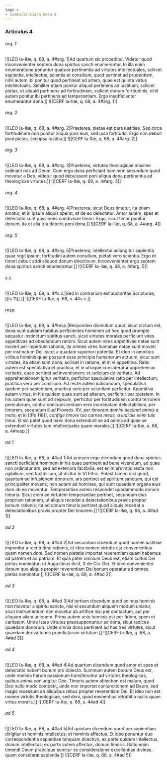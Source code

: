 ```yaml
---
tags : 
- Summa/Ia-IIæ/q.68/a.4
---
```


### Articulus 4

###### arg. 1
![[LEO Ia-IIæ, q. 68, a. 4#arg. 1|Ad quartum sic proceditur. Videtur quod inconvenienter septem dona spiritus sancti enumerentur. In illa enim enumeratione ponuntur quatuor pertinentia ad virtutes intellectuales, scilicet sapientia, intellectus, scientia et consilium, quod pertinet ad prudentiam, nihil autem ibi ponitur quod pertineat ad artem, quae est quinta virtus intellectualis. Similiter etiam ponitur aliquid pertinens ad iustitiam, scilicet pietas, et aliquid pertinens ad fortitudinem, scilicet donum fortitudinis, nihil autem ponitur ibi pertinens ad temperantiam. Ergo insufficienter enumerantur dona.]]
![[CERF Ia-IIæ, q. 68, a. 4#arg. 1]]

###### arg. 2
![[LEO Ia-IIæ, q. 68, a. 4#arg. 2|Praeterea, pietas est pars iustitiae. Sed circa fortitudinem non ponitur aliqua pars eius, sed ipsa fortitudo. Ergo non debuit poni pietas, sed ipsa iustitia.]]
![[CERF Ia-IIæ, q. 68, a. 4#arg. 2]]

###### arg. 3
![[LEO Ia-IIæ, q. 68, a. 4#arg. 3|Praeterea, virtutes theologicae maxime ordinant nos ad Deum. Cum ergo dona perficiant hominem secundum quod movetur a Deo, videtur quod debuissent poni aliqua dona pertinentia ad theologicas virtutes.]]
![[CERF Ia-IIæ, q. 68, a. 4#arg. 3]]

###### arg. 4
![[LEO Ia-IIæ, q. 68, a. 4#arg. 4|Praeterea, sicut Deus timetur, ita etiam amatur, et in ipsum aliquis sperat, et de eo delectatur. Amor autem, spes et delectatio sunt passiones condivisae timori. Ergo, sicut timor ponitur donum, ita et alia tria debent poni dona.]]
![[CERF Ia-IIæ, q. 68, a. 4#arg. 4]]

###### arg. 5
![[LEO Ia-IIæ, q. 68, a. 4#arg. 5|Praeterea, intellectui adiungitur sapientia quae regit ipsum; fortitudini autem consilium, pietati vero scientia. Ergo et timori debuit addi aliquod donum directivum. Inconvenienter ergo septem dona spiritus sancti enumerantur.]]
![[CERF Ia-IIæ, q. 68, a. 4#arg. 5]]

###### s.c.
![[LEO Ia-IIæ, q. 68, a. 4#s.c.|Sed in contrarium est auctoritas Scripturae, [[Is 11]].]]
![[CERF Ia-IIæ, q. 68, a. 4#s.c.]]

###### resp.
![[LEO Ia-IIæ, q. 68, a. 4#resp.|Respondeo dicendum quod, sicut dictum est, dona sunt quidam habitus perficientes hominem ad hoc quod prompte sequatur instinctum spiritus sancti, sicut virtutes morales perficiunt vires appetitivas ad obediendum rationi. Sicut autem vires appetitivae natae sunt moveri per imperium rationis, ita omnes vires humanae natae sunt moveri per instinctum Dei, sicut a quadam superiori potentia. Et ideo in omnibus viribus hominis quae possunt esse principia humanorum actuum, sicut sunt virtutes, ita etiam sunt dona, scilicet in ratione, et in vi appetitiva. Ratio autem est speculativa et practica, et in utraque consideratur apprehensio veritatis, quae pertinet ad inventionem; et iudicium de veritate. Ad apprehensionem igitur veritatis, perficitur speculativa ratio per intellectum; practica vero per consilium. Ad recte autem iudicandum, speculativa quidem per sapientiam, practica vero per scientiam perficitur. Appetitiva autem virtus, in his quidem quae sunt ad alterum, perficitur per pietatem. In his autem quae sunt ad seipsum, perficitur per fortitudinem contra terrorem periculorum, contra concupiscentiam vero inordinatam delectabilium, per timorem, secundum illud Proverb. XV, *per timorem domini declinat omnis a malo*; et in [[Ps 118]], *confige timore tuo carnes meas, a iudiciis enim tuis timui*. Et sic patet quod haec dona extendunt se ad omnia ad quae se extendunt virtutes tam intellectuales quam morales.]]
![[CERF Ia-IIæ, q. 68, a. 4#resp.]]

###### ad 1
![[LEO Ia-IIæ, q. 68, a. 4#ad 1|Ad primum ergo dicendum quod dona spiritus sancti perficiunt hominem in his quae pertinent ad bene vivendum, ad quae non ordinatur ars, sed ad exteriora factibilia; est enim ars ratio recta non agibilium, sed factibilium, ut dicitur in VI Ethic. Potest tamen dici quod, quantum ad infusionem donorum, ars pertinet ad spiritum sanctum, qui est principaliter movens; non autem ad homines, qui sunt quaedam organa eius dum ab eo moventur. Temperantiae autem respondet quodammodo donum timoris. Sicut enim ad virtutem temperantiae pertinet, secundum eius propriam rationem, ut aliquis recedat a delectationibus pravis propter bonum rationis; ita ad donum timoris pertinet quod aliquis recedat a delectationibus pravis propter Dei timorem.]]
![[CERF Ia-IIæ, q. 68, a. 4#ad 1]]

###### ad 2
![[LEO Ia-IIæ, q. 68, a. 4#ad 2|Ad secundum dicendum quod nomen iustitiae imponitur a rectitudine rationis, et ideo nomen virtutis est convenientius quam nomen doni. Sed nomen pietatis importat reverentiam quam habemus ad patrem et ad patriam. Et quia pater omnium Deus est, etiam cultus Dei pietas nominatur; ut Augustinus dicit, X de Civ. Dei. Et ideo convenienter donum quo aliquis propter reverentiam Dei bonum operatur ad omnes, pietas nominatur.]]
![[CERF Ia-IIæ, q. 68, a. 4#ad 2]]

###### ad 3
![[LEO Ia-IIæ, q. 68, a. 4#ad 3|Ad tertium dicendum quod animus hominis non movetur a spiritu sancto, nisi ei secundum aliquem modum uniatur, sicut instrumentum non movetur ab artifice nisi per contactum, aut per aliquam aliam unionem. Prima autem unio hominis est per fidem, spem et caritatem. Unde istae virtutes praesupponuntur ad dona, sicut radices quaedam donorum. Unde omnia dona pertinent ad has tres virtutes, sicut quaedam derivationes praedictarum virtutum.]]
![[CERF Ia-IIæ, q. 68, a. 4#ad 3]]

###### ad 4
![[LEO Ia-IIæ, q. 68, a. 4#ad 4|Ad quartum dicendum quod amor et spes et delectatio habent bonum pro obiecto. Summum autem bonum Deus est, unde nomina harum passionum transferuntur ad virtutes theologicas, quibus anima coniungitur Deo. Timoris autem obiectum est malum, quod Deo nullo modo competit, unde non importat coniunctionem ad Deum, sed magis recessum ab aliquibus rebus propter reverentiam Dei. Et ideo non est nomen virtutis theologicae, sed doni, quod eminentius retrahit a malis quam virtus moralis.]]
![[CERF Ia-IIæ, q. 68, a. 4#ad 4]]

###### ad 5
![[LEO Ia-IIæ, q. 68, a. 4#ad 5|Ad quintum dicendum quod per sapientiam dirigitur et hominis intellectus, et hominis affectus. Et ideo ponuntur duo correspondentia sapientiae tanquam directivo, ex parte quidem intellectus, donum intellectus; ex parte autem affectus, donum timoris. Ratio enim timendi Deum praecipue sumitur ex consideratione excellentiae divinae, quam considerat sapientia.]]
![[CERF Ia-IIæ, q. 68, a. 4#ad 5]]

